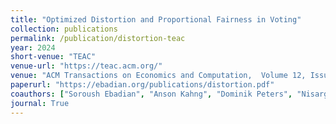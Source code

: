 ```yaml
---
title: "Optimized Distortion and Proportional Fairness in Voting"
collection: publications
permalink: /publication/distortion-teac
year: 2024
short-venue: "TEAC"
venue-url: "https://teac.acm.org/"
venue: "ACM Transactions on Economics and Computation,  Volume 12, Issue 1, Article 3, pp. 1–39, 2024."
paperurl: "https://ebadian.org/publications/distortion.pdf"
coauthors: ["Soroush Ebadian", "Anson Kahng", "Dominik Peters", "Nisarg Shah"]
journal: True
---
```

